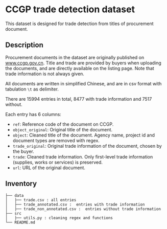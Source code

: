 # CCGP trade detection dataset

This dataset is designed for trade detection from titles of procurement document. 

## Description
Procurement documents in the dataset are originally published on www.ccgp.gov.cn. Title and trade are provided by buyers when uploading the documents, and are directly available on the listing page. Note that trade information is not always given.

All documents are written in simplified Chinese, and are in csv format with tabulation `\t` as delimiter.

There are 15994 entries in total, 8477 with trade information and 7517 without.

Each entry has 6 columns:
- `ref`: Reference code of the document on CCGP.
- `object_original`: Original title of the document.
- `object`: Cleaned title of the document. Agency name, project id and document types are removed with regex.
- `trade_original`: Original trade information of the document, chosen by the buyer.
- `trade`: Cleaned trade information. Only first-level trade information (supplies, works or services) is preserved. 
- `url`: URL of the original document.

## Inventory
```
├── data
│   ├── trade.csv : all entries
│   ├── trade_annotated.csv :  entries with trade information
│   ├── trade_non_annotated.csv :  entries without trade information
├── src
│   ├── utils.py : cleaning regex and functions
└── README.md
```
